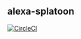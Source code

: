 alexa-splatoon
---

[![CircleCI](https://circleci.com/gh/ara-ta3/alexa-splatoon/tree/master.svg?style=svg)](https://circleci.com/gh/ara-ta3/alexa-splatoon/tree/master)
